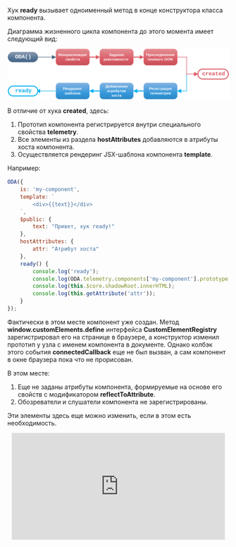 Хук **ready** вызывает одноименный метод в конце конструктора класса компонента.

Диаграмма жизненного цикла компонента до этого момента имеет следующий вид:

![Диаграмма для хука ready](./learn/_images/hook-ready.svg "Хук готовности ready")

В отличие от хука **created**, здесь:

1. Прототип компонента регистрируется внутри специального свойства **telemetry**.
1. Все элементы из раздела **hostAttributes** добавляются в атрибуты хоста компонента.
1. Осуществляется рендеринг JSX-шаблона компонента **template**.

Например:

```javascript _run_edit_console_[my-component.js]
ODA({
    is: 'my-component',
    template: `
        <div>{{text}}</div>
    `,
    $public: {
        text: "Привет, хук ready!"
    },
    hostAttributes: {
        attr: "Атрибут хоста"
    },
    ready() {
        console.log('ready');
        console.log(ODA.telemetry.components['my-component'].prototype.is);
        console.log(this.$core.shadowRoot.innerHTML);
        console.log(this.getAttribute('attr'));
    }
});
```

Фактически в этом месте компонент уже создан. Метод **window.customElements.define** интерфейса **CustomElementRegistry** зарегистрировал его на странице в браузере, а конструктор изменил прототип у узла с именем компонента в документе. Однако колбэк этого события **connectedCallback** еще не был вызван, а сам компонент в окне браузера пока что не прорисован.

В этом месте:

1. Еще не заданы атрибуты компонента, формируемые на основе его свойств с модификатором **reflectToAttribute**.
1. Обозреватели и слушатели компонента не зарегистрированы.

Эти элементы здесь еще можно изменить, если в этом есть необходимость.

<div style="position:relative;padding-bottom:48%; margin:10px">
    <iframe src="https://www.youtube.com/embed/Vo-5L6SSZfE?start=0" frameborder="0" allow="accelerometer; autoplay; encrypted-media; gyroscope; picture-in-picture" allowfullscreen
    	style="position:absolute;width:100%;height:100%;"></iframe>
</div>
